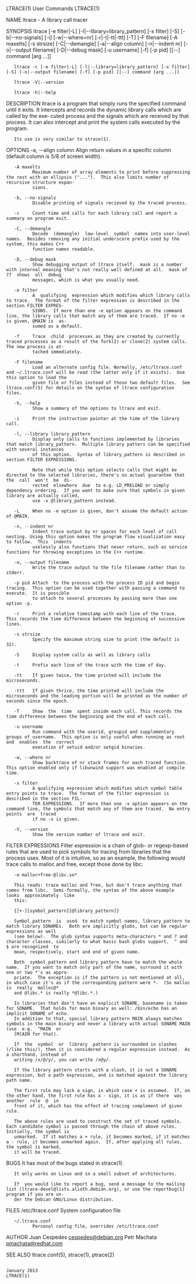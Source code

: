 LTRACE(1)                                                                   User Commands                                                                  LTRACE(1)

NAME
       ltrace - A library call tracer

SYNOPSIS
       ltrace [-e filter|-L] [-l|--library=library_pattern] [-x filter] [-S] [-b|--no-signals] [-i] [-w|--where=nr] [-r|-t|-tt|-ttt] [-T] [-F filename] [-A maxelts]
       [-s strsize] [-C|--demangle] [-a|--align column] [-n|--indent nr] [-o|--output filename] [-D|--debug mask] [-u username] [-f] [-p  pid]  [[--]  command  [arg
       ...]]

       ltrace -c [-e filter|-L] [-l|--library=library_pattern] [-x filter] [-S] [-o|--output filename] [-f] [-p pid] [[--] command [arg ...]]

       ltrace -V|--version

       ltrace -h|--help

DESCRIPTION
       ltrace  is a program that simply runs the specified command until it exits.  It intercepts and records the dynamic library calls which are called by the exe‐
       cuted process and the signals which are received by that process.  It can also intercept and print the system calls executed by the program.

       Its use is very similar to strace(1).

OPTIONS
       -a, --align column
              Align return values in a specific column (default column is 5/8 of screen width).

       -A maxelts
              Maximum number of array elements to print before suppressing the rest with an ellipsis ("...").  This also limits number of recursive structure expan‐
              sions.

       -b, --no-signals
              Disable printing of signals recieved by the traced process.

       -c     Count time and calls for each library call and report a summary on program exit.

       -C, --demangle
              Decode  (demangle)  low-level  symbol  names into user-level names.  Besides removing any initial underscore prefix used by the system, this makes C++
              function names readable.

       -D, --debug mask
              Show debugging output of ltrace itself.  mask is a number with internal meaning that's not really well defined at all.  mask of  77  shows  all  debug
              messages, which is what you usually need.

       -e filter
              A  qualifying  expression which modifies which library calls to trace.  The format of the filter expression is described in the section FILTER EXPRES‐
              SIONS.  If more than one -e option appears on the command line, the library calls that match any of them are traced.  If no -e is given, @MAIN is  as‐
              sumed as a default.

       -f     Trace  child  processes as they are created by currently traced processes as a result of the fork(2) or clone(2) system calls.  The new process is at‐
              tached immediately.

       -F filename
              Load an alternate config file. Normally, /etc/ltrace.conf and ~/.ltrace.conf will be read (the latter only if it exists).  Use this option to load the
              given file or files instead of those two default files.  See ltrace.conf(5) for details on the syntax of ltrace configuration files.

       -h, --help
              Show a summary of the options to ltrace and exit.

       -i     Print the instruction pointer at the time of the library call.

       -l, --library library_pattern
              Display only calls to functions implemented by libraries that match library_pattern.  Multiple library patters can be specified with several instances
              of this option.  Syntax of library_pattern is described in section FILTER EXPRESSIONS.

              Note that while this option selects calls that might be directed to the selected libraries, there's no actual guarantee that the  call  won't  be  di‐
              rected  elsewhere  due  to e.g. LD_PRELOAD or simply dependency ordering.  If you want to make sure that symbols in given library are actually called,
              use -x @library_pattern instead.

       -L     When no -e option is given, don't assume the default action of @MAIN.

       -n, --indent nr
              Indent trace output by nr spaces for each level of call nesting. Using this option makes the program flow visualization easy to follow.  This  indents
              uselessly also functions that never return, such as service functions for throwing exceptions in the C++ runtime.

       -o, --output filename
              Write the trace output to the file filename rather than to stderr.

       -p pid Attach  to the process with the process ID pid and begin tracing.  This option can be used together with passing a command to execute.  It is possible
              to attach to several processes by passing more than one option -p.

       -r     Print a relative timestamp with each line of the trace.  This records the time difference between the beginning of successive lines.

       -s strsize
              Specify the maximum string size to print (the default is 32).

       -S     Display system calls as well as library calls

       -t     Prefix each line of the trace with the time of day.

       -tt    If given twice, the time printed will include the microseconds.

       -ttt   If given thrice, the time printed will include the microseconds and the leading portion will be printed as the number of seconds since the epoch.

       -T     Show  the  time  spent inside each call. This records the time difference between the beginning and the end of each call.

       -u username
              Run command with the userid, groupid and supplementary groups of username.  This option is only useful when running as root and  enables  the  correct
              execution of setuid and/or setgid binaries.

       -w, --where nr
              Show backtrace of nr stack frames for each traced function. This option enabled only if libunwind support was enabled at compile time.

       -x filter
              A qualifying expression which modifies which symbol table entry points to trace.  The format of the filter expression is described in the section FIL‐
              TER EXPRESSIONS.  If more than one -x option appears on the command line, the symbols that match any of them are traced.  No entry points  are  traced
              if no -x is given.

       -V, --version
              Show the version number of ltrace and exit.

FILTER EXPRESSIONS
       Filter  expression  is  a chain of glob- or regexp-based rules that are used to pick symbols for tracing from libraries that the process uses.  Most of it is
       intuitive, so as an example, the following would trace calls to malloc and free, except those done by libc:

       -e malloc+free-@libc.so*

       This reads: trace malloc and free, but don't trace anything that comes from libc.  Semi-formally, the syntax of the above example  looks  approximately  like
       this:

       {[+-][symbol_pattern][@library_pattern]}

       Symbol_pattern  is  used  to match symbol names, library_pattern to match library SONAMEs.  Both are implicitly globs, but can be regular expressions as well
       (see below).  The glob syntax supports meta-characters * and ? and character classes, similarly to what basic bash globs support.  ^ and $ are recognized  to
       mean, respectively, start and end of given name.

       Both  symbol_pattern and library_pattern have to match the whole name.  If you want to match only part of the name, surround it with one or two *'s as appro‐
       priate.  The exception is if the pattern is not mentioned at all, in which case it's as if the corresponding pattern were *.  (So malloc is  really  malloc@*
       and @libc.* is really *@libc.*.)

       In libraries that don't have an explicit SONAME, basename is taken for SONAME.  That holds for main binary as well: /bin/echo has an implicit SONAME of echo.
       In addition to that, special library pattern MAIN always matches symbols in the main binary and never a library with actual SONAME MAIN (use  e.g.  ^MAIN  or
       [M]AIN for that).

       If  the  symbol  or  library  pattern is surrounded in slashes (/like this/), then it is considered a regular expression instead.  As a shorthand, instead of
       writing /x/@/y/, you can write /x@y/.

       If the library pattern starts with a slash, it is not a SONAME expression, but a path expression, and is matched against the library path name.

       The first rule may lack a sign, in which case + is assumed.  If, on the other hand, the first rule has a - sign, it is as if there  was  another  rule  @  in
       front of it, which has the effect of tracing complement of given rule.

       The above rules are used to construct the set of traced symbols.  Each candidate symbol is passed through the chain of above rules.  Initially, the symbol is
       unmarked.  If it matches a + rule, it becomes marked, if it matches a - rule, it becomes unmarked again.  If, after applying all rules, the symbol is marked,
       it will be traced.

BUGS
       It has most of the bugs stated in strace(1).

       It only works on Linux and in a small subset of architectures.

       If  you would like to report a bug, send a message to the mailing list (ltrace-devel@lists.alioth.debian.org), or use the reportbug(1) program if you are un‐
       der the Debian GNU/Linux distribution.

FILES
       /etc/ltrace.conf
              System configuration file

       ~/.ltrace.conf
              Personal config file, overrides /etc/ltrace.conf

AUTHOR
       Juan Cespedes <cespedes@debian.org>
       Petr Machata <pmachata@redhat.com>

SEE ALSO
       ltrace.conf(5), strace(1), ptrace(2)

                                                                            January 2013                                                                   LTRACE(1)
